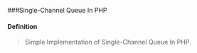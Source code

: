 ###Single-Channel Queue In PHP
#### Definition
> Simple Implementation of Single-Channel Queue In PHP.

